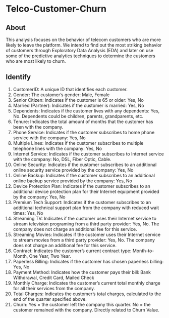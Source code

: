 # Telco-Customer-Churn
## About
This analysis focuses on the behavior of telecom customers who are more likely to leave the platform. We intend to find out the most striking behavior of customers through Exploratory Data Analysis (EDA) and later on use some of the predictive analytics techniques to determine the customers who are most likely to churn.

## Identify
1.  CustomerID: A unique ID that identifies each customer.
2.  Gender: The customer’s gender: Male, Female
3.  Senior Citizen: Indicates if the customer is 65 or older: Yes, No
4.  Married (Partner): Indicates if the customer is married: Yes, No
5.  Dependents: Indicates if the customer lives with any dependents: Yes, No. Dependents could be children, parents, grandparents, etc.
6.  Tenure: Indicates the total amount of months that the customer has been with the company.
7.  Phone Service: Indicates if the customer subscribes to home phone service with the company: Yes, No
8.  Multiple Lines: Indicates if the customer subscribes to multiple telephone lines with the company: Yes, No
9.  Internet Service: Indicates if the customer subscribes to Internet service with the company: No, DSL, Fiber Optic, Cable.
10. Online Security: Indicates if the customer subscribes to an additional online security service provided by the company: Yes, No
11. Online Backup: Indicates if the customer subscribes to an additional online backup service provided by the company: Yes, No
12. Device Protection Plan: Indicates if the customer subscribes to an additional device protection plan for their Internet equipment provided by the company: Yes, No
13. Premium Tech Support: Indicates if the customer subscribes to an additional technical support plan from the company with reduced wait times: Yes, No
14. Streaming TV: Indicates if the customer uses their Internet service to stream television programing from a third party provider: Yes, No. The company does not charge an additional fee for this service.
15. Streaming Movies: Indicates if the customer uses their Internet service to stream movies from a third party provider: Yes, No. The company does not charge an additional fee for this service.
16. Contract: Indicates the customer’s current contract type: Month-to-Month, One Year, Two Year.
17. Paperless Billing: Indicates if the customer has chosen paperless billing: Yes, No
18. Payment Method: Indicates how the customer pays their bill: Bank Withdrawal, Credit Card, Mailed Check
19. Monthly Charge: Indicates the customer’s current total monthly charge for all their services from the company.
20. Total Charges: Indicates the customer’s total charges, calculated to the end of the quarter specified above.
21. Churn: Yes = the customer left the company this quarter. No = the customer remained with the company. Directly related to Churn Value.
